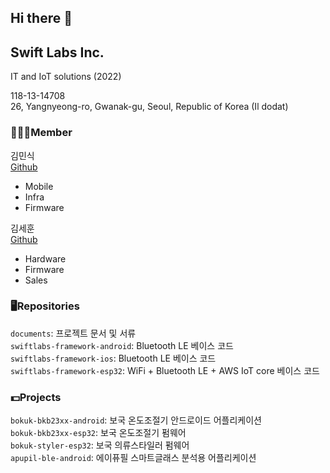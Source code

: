 ## Hi there 👋

<!--

**Here are some ideas to get you started:**

🙋‍♀️ A short introduction - what is your organization all about?
🌈 Contribution guidelines - how can the community get involved?
👩‍💻 Useful resources - where can the community find your docs? Is there anything else the community should know?
🍿 Fun facts - what does your team eat for breakfast?
🧙 Remember, you can do mighty things with the power of [Markdown](https://docs.github.com/github/writing-on-github/getting-started-with-writing-and-formatting-on-github/basic-writing-and-formatting-syntax)
-->

## Swift Labs Inc.
IT and IoT solutions (2022)

118-13-14708  
26, Yangnyeong-ro, Gwanak-gu, Seoul, Republic of Korea (Il dodat)

### 👨‍👧‍👦Member
김민식  
[Github](https://github.com/dlwlrma-io)

* Mobile
* Infra
* Firmware

김세훈  
[Github](https://github.com/kimssseee)

* Hardware
* Firmware
* Sales

### 🖥️Repositories
``documents``: 프로젝트 문서 및 서류  
``swiftlabs-framework-android``: Bluetooth LE 베이스 코드  
``swiftlabs-framework-ios``: Bluetooth LE 베이스 코드  
``swiftlabs-framework-esp32``: WiFi + Bluetooth LE + AWS IoT core 베이스 코드

### 💵Projects
``bokuk-bkb23xx-android``: 보국 온도조절기 안드로이드 어플리케이션  
``bokuk-bkb23xx-esp32``: 보국 온도조절기 펌웨어  
``bokuk-styler-esp32``: 보국 의류스타일러 펌웨어  
``apupil-ble-android``: 에이퓨필 스마트글래스 분석용 어플리케이션
